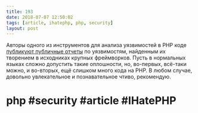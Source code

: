 ```yaml
---
title: 193
date: 2018-07-07 12:50:02
tags: [article, ihatephp, php, security]
layout: post
---
```


Авторы одного из инструментов для анализа уязвимостей в PHP коде [публикуют публичные отчеты](https://www.ripstech.com/security-vulnerability-database/) по уязвимостям, найденным их творением в исходниках крупных фреймворков. Пусть в нормальных языках сложно допустить такие оплошности, но, во-первых, всё-таки можно, и во-вторых, ещё слишком много кода на PHP. В любом случае, довольно увлекательное и познавательное чтиво, рекомендую.

# php #security #article #IHatePHP
